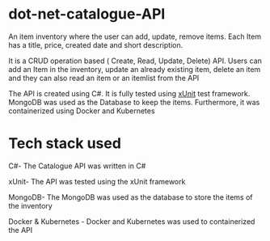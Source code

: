 # dot-net-catalogue-API
An item inventory where the user can add, update, remove items. Each Item has a title, price, created date and short description.

It is a CRUD operation based ( Create, Read, Update, Delete) API. Users can add an Item in the inventory, update an already existing item, delete an item and they can also read an item or an itemlist from the API

The API is created using C#. It is fully tested using [xUnit](https://xunit.net/) test framework. MongoDB was used as the Database to keep the items. Furthermore, it was containerized using Docker and Kubernetes

# Tech stack used
C#- The Catalogue API was written in C#

xUnit- The API was tested using the xUnit framework

MongoDB- The MongoDB was used as the database to store the items of the inventory

Docker & Kubernetes - Docker and Kubernetes was used to containerized the API
